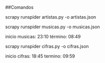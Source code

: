 ##Comandos

scrapy runspider artistas.py -o artistas.json

scrapy runspider musicas.py -o musicas.json

inicio musicas: 23:10
término: 08:49

scrapy runspider cifras.py -o cifras.json

inicio cifras: 18:45
termino: 09:59
